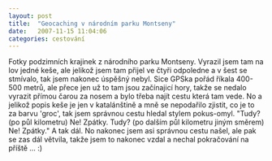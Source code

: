 ```yaml
---
layout: post
title:  "Geocaching v národním parku Montseny"
date:   2007-11-15 11:04:06
categories: cestování
---
```


Fotky podzimních krajinek z národního parku Montseny. Vyrazil jsem tam na lov jedné keše, ale jelikož jsem tam přijel ve čtyři odpoledne a v šest se stmívalo, tak jsem nakonec úspěšný nebyl. Sice GPSka pořád říkala 400-500 metrů, ale přece jen už to tam jsou začínajicí hory, takže se nedalo vyrazit přímou čarou za nosem a bylo třeba najít cestu která tam vede. No a jelikož popis keše je jen v katalánštině a mně se nepodařilo zjistit, co je to za barvu 'groc', tak jsem správnou cestu hledal stylem pokus-omyl. "Tudy? (po půl kilometru) Ne! Zpátky. Tudy? (po dalším půl kilometru jiným směrem) Ne! Zpátky." A tak dál. No nakonec jsem asi správnou cestu našel, ale pak se zas dál větvila, takže jsem to nakonec vzdal a nechal pokračování na příště ... :)